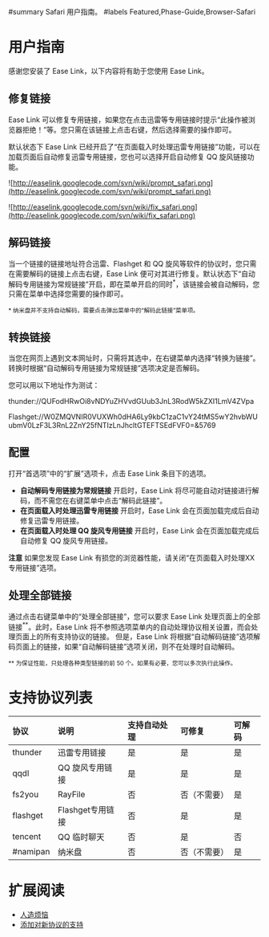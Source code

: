 ﻿#summary Safari 用户指南。
#labels Featured,Phase-Guide,Browser-Safari

# 用户指南 #

感谢您安装了 Ease Link，以下内容将有助于您使用 Ease Link。

## 修复链接 ##

Ease Link 可以修复专用链接，如果您在点击迅雷等专用链接时提示“此操作被浏览器拒绝！”等。您只需在该链接上点击右键，然后选择需要的操作即可。

默认状态下 Ease Link 已经开启了“在页面载入时处理迅雷专用链接”功能，可以在加载页面后自动修复迅雷专用链接，您也可以选择开启自动修复 QQ 旋风链接功能。

![http://easelink.googlecode.com/svn/wiki/prompt_safari.png](http://easelink.googlecode.com/svn/wiki/prompt_safari.png)

![http://easelink.googlecode.com/svn/wiki/fix_safari.png](http://easelink.googlecode.com/svn/wiki/fix_safari.png)

## 解码链接 ##

当一个链接的链接地址符合迅雷、Flashget 和 QQ 旋风等软件的协议时，您只需在需要解码的链接上点击右键，Ease Link 便可对其进行修复。默认状态下“自动解码专用链接为常规链接”开启，即在菜单开启的同时<sup>*</sup>，该链接会被自动解码，您只需在菜单中选择您需要的操作即可。

<sub>* 纳米盘并不支持自动解码，需要点击弹出菜单中的“解码此链接”菜单项。</sub>

## 转换链接 ##

当您在网页上遇到文本网址时，只需将其选中，在右键菜单内选择“转换为链接”。转换时根据“自动解码专用链接为常规链接”选项决定是否解码。

您可以用以下地址作为测试：

thunder://QUFodHRwOi8vNDYuZHVvdGUub3JnL3RodW5kZXI1LmV4ZVpa

Flashget://W0ZMQVNIR0VUXWh0dHA6Ly9kbC1zaC1vY24tMS5wY2hvbWUubmV0LzF3L3RnL2ZnY25fNTIzLnJhcltGTEFTSEdFVF0=&5769

## 配置 ##

打开“首选项”中的“扩展”选项卡，点击 Ease Link 条目下的选项。

  * **自动解码专用链接为常规链接** 开启时，Ease Link 将尽可能自动对链接进行解码，而不需您在右键菜单中点击“解码此链接”。
  * **在页面载入时处理迅雷专用链接** 开启时，Ease Link 会在页面加载完成后自动修复迅雷专用链接。
  * **在页面载入时处理 QQ 旋风专用链接** 开启时，Ease Link 会在页面加载完成后自动修复 QQ 旋风专用链接。

**注意** 如果您发现 Ease Link 有损您的浏览器性能，请关闭“在页面载入时处理XX专用链接”选项。

## 处理全部链接 ##

通过点击右键菜单中的“处理全部链接”，您可以要求 Ease Link 处理页面上的全部链接<sup>**</sup>。此时，Ease Link 将不参照选项菜单内的自动处理协议相关设置，而会处理页面上的所有支持协议的链接。
但是，Ease Link 将根据“自动解码链接”选项解码页面上的链接，如果“自动解码链接”选项关闭，则不在处理时自动解码。

<sub>** 为保证性能，只处理各种类型链接的前 50 个。如果有必要，您可以多次执行此操作。</sub>

# 支持协议列表 #

|**协议**|**说明**|**支持自动处理**|**可修复**|**可解码**|
|:---------|:---------|:---------------------|:------------|:------------|
|thunder   |迅雷专用链接|是                   |是          |是          |
|qqdl      |QQ 旋风专用链接|是                   |是          |是          |
|fs2you    |RayFile   |否                   |否（不需要）|是          |
|flashget  |Flashget专用链接|否                   |是          |是          |
|tencent   |QQ 临时聊天|否                   |是          |否          |
|#namipan  |纳米盘 |否                   |否（不需要）|是          |

# 扩展阅读 #

  * [人造烦恼](Troubles.md)
  * [添加对新协议的支持](Add_New_Protocol.md)